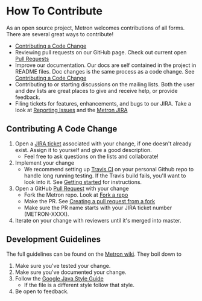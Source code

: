 #  How To Contribute
As an open source project, Metron welcomes contributions of all forms. There are several great ways to contribute!

* [Contributing a Code Change](#contributing-a-code-change)
* Reviewing pull requests on our GitHub page. Check out current open [Pull Requests](https://github.com/apache/metron/pulls)
* Improve our documentation. Our docs are self contained in the project in README files. Doc changes is the same process as a code change. See [Contributing a Code Change](#contributing-a-code-change)
* Contributing to or starting discussions on the mailing lists. Both the user and dev lists are great places to give and receive help, or provide feedback.
* Filing tickets for features, enhancements, and bugs to our JIRA. Take a look at [Reporting Issues](https://cwiki.apache.org/confluence/display/METRON/Reporting+Issues) and the [Metron JIRA](https://issues.apache.org/jira/projects/METRON)

##  Contributing A Code Change
1. Open a [JIRA ticket](https://issues.apache.org/jira/projects/METRON) associated with your change, if one doesn't already exist. Assign it to yourself and give a good description.
    * Feel free to ask questions on the lists and collaborate! 
1. Implement your change
    * We recommend setting up [Travis CI](https://docs.travis-ci.com) on your personal Github repo to handle long running testing. If the Travis build fails, you'll want to look into it. See [Getting started](https://docs.travis-ci.com/user/getting-started/#To-get-started-with-Travis-CI) for instructions.
1. Open a GitHub [Pull Request](https://github.com/apache/metron/pulls) with your change
    * Fork the Metron repo. Look at [Fork a repo](https://help.github.com/articles/fork-a-repo/)
    * Make the PR. See [Creating a pull request from a fork](https://help.github.com/articles/creating-a-pull-request-from-a-fork/)
    * Make sure the PR name starts with your JIRA ticket number (METRON-XXXX).
1. Iterate on your change with reviewers until it's merged into master.

## Development Guidelines
The full guidelines can be found on the [Metron wiki](https://cwiki.apache.org/confluence/display/METRON/Development+Guidelines).  They boil down to
1. Make sure you've tested your change.
1. Make sure you've documented your change.
1. Follow the [Google Java Style Guide](https://google.github.io/styleguide/javaguide.html)
    * If the file is a different style follow that style.
1. Be open to feedback.